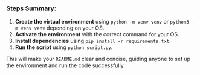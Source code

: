
### Steps Summary:
1. **Create the virtual environment** using `python -m venv venv` or `python3 -m venv venv` depending on your OS.
2. **Activate the environment** with the correct command for your OS.
3. **Install dependencies** using `pip install -r requirements.txt`.
4. **Run the script** using `python script.py`.

This will make your `README.md` clear and concise, guiding anyone to set up the environment and run the code successfully.
